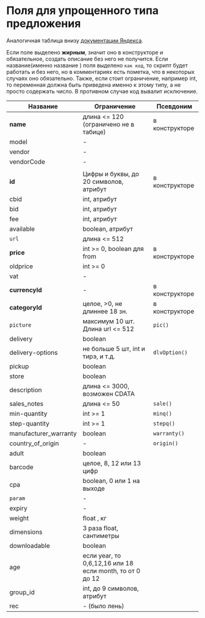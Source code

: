 Поля для упрощенного типа предложения
============

Аналогичная таблица внизу [документации Яндекса](https://yandex.ru/support/partnermarket/offers.html).

Если поле выделено **жирным**, значит оно в конструкторе и обязательное, создать описание без него не получится. Если название(именно название ) поля выделено `как код`, то скрипт будет работать и без него, но в комментариях есть пометка, что в некоторых случаях оно обязательно. Также, если стоит ограничение, например int, то переменная должна быть приведена именно к этому типу, а не просто содержать число. В противном случае код вывалит исключение.




Название	 			| 			Ограничение						| Псевдоним	
----------------------- | 			------------- 					|------------
**name**				| длина <= 120<br>(ограничено не в табице)	| в конструкторе
model 					|						-					|
vendor					|						-					|
vendorCode				|						-					|
|						|		  									|  
**id** 					| Цифры и буквы, до 20 символов, атрибут	| в конструкторе
cbid 					| 			int, атрибут					|
bid 					| 			int, атрибут					|
fee 					| 			int, атрибут					|
available				|			boolean, атрибут				|
`url`					|		 длина <= 512						| 
**price**				| 	int >= 0, boolean для from 				| в конструкторе 
oldprice 				| 					int >= 0				|
vat 					|						-					|
**currencyId**			|						-					| в конструкторе
**categoryId**			| 		целое, >0, не длиннее 18 зн.		| в конструкторе
`picture`				| 	максимум 10 шт. Длина url <= 512 		| `pic()`
delivery				|			boolean							|
delivery-options		| не больше 5 шт, int и тирэ, и т.д.		| `dlvOption()`
pickup					|					boolean					|
store					|					boolean					|
description				| 		длина <= 3000, возможен CDATA		|
sales_notes				| 				длина <= 50					|  `sale()`
min-quantity 			| 			int >= 1						| `minq()`
step-quantity			| 			int >= 1						| `stepq()`
manufacturer_warranty	|			boolean							| `warranty()`
country_of_origin		|						-					| `origin()`
adult					|					boolean					|
barcode					| 			целое, 8, 12 или 13 цифр		|
cpa						| 			boolean, 0 или 1 на выходе		|
`param`					|						-					| 
expiry					|						-					| 
weight					| 					float , кг				|
dimensions				| 		3 раза float, сантиметры			|
downloadable			|					boolean					|
age						| если year, то 0,6,12,16 или 18 <br> если month, то от 0 до 12| 
group_id				| 		int, до 9 символов, атрибут			|
rec						|			-	(было лень)					| 




